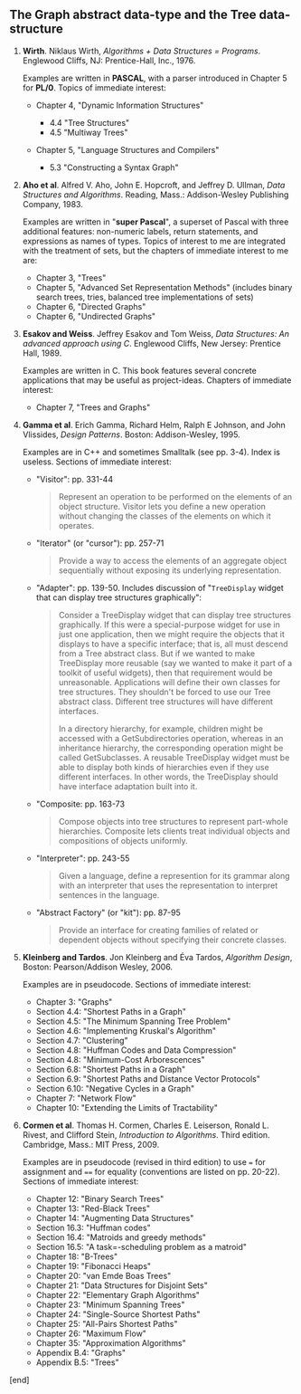 ## The Graph abstract data-type and the Tree data-structure

 1. **Wirth**. Niklaus Wirth, _Algorithms + Data Structures = Programs_. Englewood Cliffs, NJ: Prentice-Hall, Inc., 1976.
    
    Examples are written in **PASCAL**, with a parser introduced in Chapter 5 for **PL/0**. Topics of immediate interest:
    
    * Chapter 4, "Dynamic Information Structures"
    
      * 4.4 "Tree Structures"
      * 4.5 "Multiway Trees"

    * Chapter 5, "Language Structures and Compilers"
    
      * 5.3 "Constructing a Syntax Graph"

 1. **Aho et al**. Alfred V. Aho, John E. Hopcroft, and Jeffrey D. Ullman, _Data Structures and Algorithms_. Reading, Mass.: Addison-Wesley Publishing Company, 1983.
    
    Examples are written in "**super Pascal**", a superset of Pascal with three additional features: non-numeric labels, return statements, and expressions as names of types. Topics of interest to me are integrated with the treatment of sets, but the chapters of immediate interest to me are:
    
    * Chapter 3, "Trees"
    * Chapter 5, "Advanced Set Representation Methods" (includes binary search trees, tries, balanced tree implementations of sets)
    * Chapter 6, "Directed Graphs"
    * Chapter 6, "Undirected Graphs"
    
 1. **Esakov and Weiss**. Jeffrey Esakov and Tom Weiss, _Data Structures: An advanced approach using C_. Englewood Cliffs, New Jersey: Prentice Hall, 1989.
 
    Examples are written in C. This book features several concrete applications that may be useful as project-ideas. Chapters of immediate interest:
    
    * Chapter 7, "Trees and Graphs"
 
 1. **Gamma et al**. Erich Gamma, Richard Helm, Ralph E Johnson, and John Vlissides, _Design Patterns_. Boston: Addison-Wesley, 1995.
 
    Examples are in C++ and sometimes Smalltalk (see pp. 3-4). Index is useless. Sections of immediate interest:
     
    * "Visitor": pp. 331-44
    
      > Represent an operation to be performed on the elements of an object structure. Visitor lets you define a new operation without changing the classes of the elements on which it operates.

    * "Iterator" (or "cursor"): pp. 257-71
    
      > Provide a way to access the elements of an aggregate object sequentially without exposing its underlying representation.

    * "Adapter": pp. 139-50. Includes discussion of "`TreeDisplay` widget that can display tree structures graphically":
     
      > Consider a TreeDisplay widget that can display tree structures graphically. If this were a special-purpose widget for use in just one application, then we might require the objects that it displays to have a specific interface; that is, all must descend from a Tree abstract class. But if we wanted to make TreeDisplay more reusable (say we wanted to make it part of a toolkit of useful widgets), then that requirement would be unreasonable. Applications will define their own classes for tree structures. They shouldn't be forced to use our Tree abstract class. Different tree structures will have different interfaces.
      >
      > In a directory hierarchy, for example, children might be accessed with a GetSubdirectories operation, whereas in an inheritance hierarchy, the corresponding operation might be called GetSubclasses. A reusable TreeDisplay widget must be able to display both kinds of hierarchies even if they use different interfaces. In other words, the TreeDisplay should have interface adaptation built into it.

    * "Composite: pp. 163-73

      > Compose objects into tree structures to represent part-whole hierarchies. Composite lets clients treat individual objects and compositions of objects uniformly.

    * "Interpreter": pp. 243-55

      > Given a language, define a represention for its grammar along with an interpreter that uses the representation to interpret sentences in the language.

    * "Abstract Factory" (or "kit"): pp. 87-95

      > Provide an interface for creating families of related or dependent objects without specifying their concrete classes.

 
 1. **Kleinberg and Tardos**. Jon Kleinberg and Éva Tardos, _Algorithm Design_, Boston: Pearson/Addison Wesley, 2006.
 
    Examples are in pseudocode. Sections of immediate interest:
    
    * Chapter 3: "Graphs"
    * Section 4.4: "Shortest Paths in a Graph"
    * Section 4.5: "The Minimum Spanning Tree Problem"
    * Section 4.6: "Implementing Kruskal's Algorithm"
    * Section 4.7: "Clustering"
    * Section 4.8: "Huffman Codes and Data Compression"
    * Section 4.8: "Minimum-Cost Arborescences"
    * Section 6.8: "Shortest Paths in a Graph"
    * Section 6.9: "Shortest Paths and Distance Vector Protocols"
    * Section 6.10: "Negative Cycles in a Graph"
    * Chapter 7: "Network Flow"
    * Chapter 10: "Extending the Limits of Tractability"

 1. **Cormen et al**. Thomas H. Cormen, Charles E. Leiserson, Ronald L. Rivest, and Clifford Stein, _Introduction to Algorithms_.  Third edition. Cambridge, Mass.: MIT Press, 2009.
 
    Examples are in pseudocode (revised in third edition) to use `=` for assignment and `==` for equality (conventions are listed on pp. 20-22). Sections of immediate interest:
    
    * Chapter 12: "Binary Search Trees"
    * Chapter 13: "Red-Black Trees"
    * Chapter 14: "Augmenting Data Structures"
    * Section 16.3: "Huffman codes"
    * Section 16.4: "Matroids and greedy methods"
    * Section 16.5: "A task=-scheduling problem as a matroid"
    * Chapter 18: "B-Trees"
    * Chapter 19: "Fibonacci Heaps"
    * Chapter 20: "van Emde Boas Trees"
    * Chapter 21: "Data Structures for Disjoint Sets"
    * Chapter 22: "Elementary Graph Algorithms"
    * Chapter 23: "Minimum Spanning Trees"
    * Chapter 24: "Single-Source Shortest Paths"
    * Chapter 25: "All-Pairs Shortest Paths"
    * Chapter 26: "Maximum Flow"
    * Chapter 35: "Approximation Algorithms"
    * Appendix B.4: "Graphs"
    * Appendix B.5: "Trees"

[end]